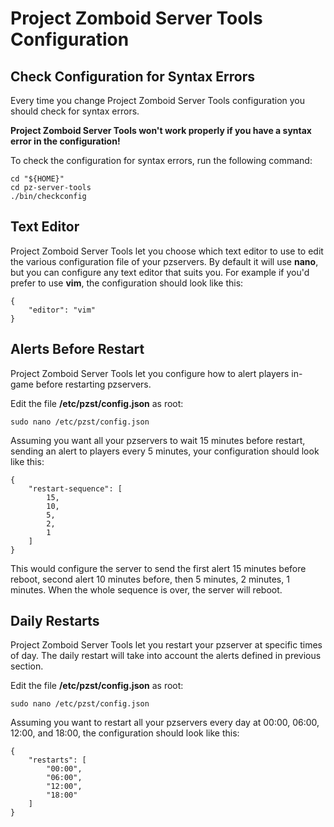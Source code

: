 # Project Zomboid Server Tools Configuration

## Check Configuration for Syntax Errors
Every time you change Project Zomboid Server Tools configuration you should check for syntax errors.

**Project Zomboid Server Tools won't work properly if you have a syntax error in the configuration!**

To check the configuration for syntax errors, run the following command:

	cd "${HOME}"
	cd pz-server-tools
	./bin/checkconfig

## Text Editor
Project Zomboid Server Tools let you choose which text editor to use to edit the various configuration file of your pzservers. By default it will use **nano**, but you can configure any text editor that suits you. For example if you'd prefer to use **vim**, the configuration should look like this:

	{
		"editor": "vim"
	}

## Alerts Before Restart
Project Zomboid Server Tools let you configure how to alert players in-game before restarting pzservers.

Edit the file **/etc/pzst/config.json** as root:

	sudo nano /etc/pzst/config.json

Assuming you want all your pzservers to wait 15 minutes before restart, sending an alert to players every 5 minutes, your configuration should look like this:

	{
		"restart-sequence": [
			15,
			10,
			5,
			2,
			1
		]
	}

This would configure the server to send the first alert 15 minutes before reboot, second alert 10 minutes before, then 5 minutes, 2 minutes, 1 minutes. When the whole sequence is over, the server will reboot.

## Daily Restarts
Project Zomboid Server Tools let you restart your pzserver at specific times of day. The daily restart will take into account the alerts defined in previous section.

Edit the file **/etc/pzst/config.json** as root:

	sudo nano /etc/pzst/config.json

Assuming you want to restart all your pzservers every day at 00:00, 06:00, 12:00, and 18:00, the configuration should look like this:

	{
		"restarts": [
			"00:00",
			"06:00",
			"12:00",
			"18:00"
		]
	}
